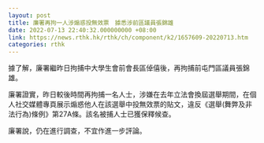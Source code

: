 ```yaml
---
layout: post
title: 廉署再拘一人涉煽惑投無效票　據悉涉前區議員張錦雄
date: 2022-07-13 22:40:32.000000000 +08:00
link: https://news.rthk.hk/rthk/ch/component/k2/1657609-20220713.htm
categories: rthk
---
```


據了解，廉署繼昨日拘捕中大學生會前會長區倬僖後，再拘捕前屯門區議員張錦雄。

廉署證實，昨日較後時間再拘捕一名人士，涉嫌在去年立法會換屆選舉期間，在個人社交媒體專頁展示煽惑他人在該選舉中投無效票的貼文，違反《選舉(舞弊及非法行為)條例》第27A條。該名被捕人士已獲保釋候查。

廉署說，仍在進行調查，不宜作進一步評論。
